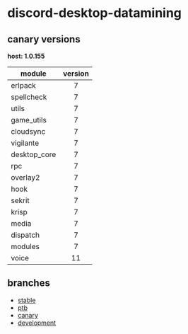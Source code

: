 # discord-desktop-datamining

## canary versions

**host: 1.0.155**

| module | version |
| ------ | :-----: |
| erlpack | 7 |
| spellcheck | 7 |
| utils | 7 |
| game_utils | 7 |
| cloudsync | 7 |
| vigilante | 7 |
| desktop_core | 7 |
| rpc | 7 |
| overlay2 | 7 |
| hook | 7 |
| sekrit | 7 |
| krisp | 7 |
| media | 7 |
| dispatch | 7 |
| modules | 7 |
| voice | 11 |

## branches

- [stable](https://github.com/OpenAsar/discord-desktop-datamining/tree/stable)
- [ptb](https://github.com/OpenAsar/discord-desktop-datamining/tree/ptb)
- [canary](https://github.com/OpenAsar/discord-desktop-datamining/tree/canary)
- [development](https://github.com/OpenAsar/discord-desktop-datamining/tree/development)